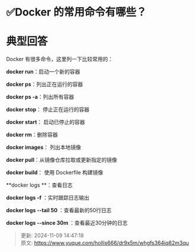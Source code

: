 # ✅Docker 的常用命令有哪些？

# 典型回答


Docker 有很多命令，这里列一下比较常用的：



**docker run**：启动一个新的容器



**docker ps**：列出正在运行的容器



**docker ps -a**：列出所有容器



**docker stop**： 停止正在运行的容器



**docker start**： 启动已停止的容器



**docker rm**：删除容器



**docker images**： 列出本地镜像



**docker pull**：从镜像仓库拉取或更新指定的镜像



**docker build**： 使用 Dockerfile 构建镜像



**docker logs **：查看日志



**docker logs -f <container-id or container-name>**：实时跟踪日志输出



**docker logs --tail 50 <container-id or container-name>**：查看最新的50行日志



**docker logs --since 30m <container-id or container-name>**：查看最近30分钟的日志



> 更新: 2024-11-09 14:47:18  
> 原文: <https://www.yuque.com/hollis666/dr9x5m/whgfs364iq82m3qu>